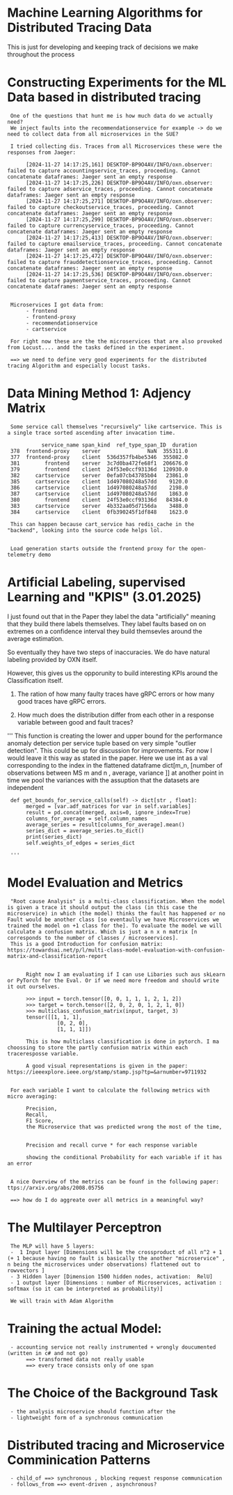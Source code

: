 # Machine Learning Algorithms for Distributed Tracing Data

This is just for developing and keeping track of decisions we make throughout the process

# Constructing Experiments for the ML Data based in distributed tracing

     One of the questions that hunt me is how much data do we actually need?
     We inject faults into the recommendationservice for example -> do we need to collect data from all microservices in the SUE?

     I tried collecting dis. Traces from all Microservices these were the responses from Jaeger:

          [2024-11-27 14:17:25,161] DESKTOP-BP9O4AV/INFO/oxn.observer: failed to capture accountingservice_traces, proceeding. Cannot concatenate dataframes: Jaeger sent an empty response
          [2024-11-27 14:17:25,226] DESKTOP-BP9O4AV/INFO/oxn.observer: failed to capture adservice_traces, proceeding. Cannot concatenate dataframes: Jaeger sent an empty response
          [2024-11-27 14:17:25,271] DESKTOP-BP9O4AV/INFO/oxn.observer: failed to capture checkoutservice_traces, proceeding. Cannot concatenate dataframes: Jaeger sent an empty response
          [2024-11-27 14:17:25,299] DESKTOP-BP9O4AV/INFO/oxn.observer: failed to capture currencyservice_traces, proceeding. Cannot concatenate dataframes: Jaeger sent an empty response
          [2024-11-27 14:17:25,413] DESKTOP-BP9O4AV/INFO/oxn.observer: failed to capture emailservice_traces, proceeding. Cannot concatenate dataframes: Jaeger sent an empty response
          [2024-11-27 14:17:25,472] DESKTOP-BP9O4AV/INFO/oxn.observer: failed to capture frauddetectionservice_traces, proceeding. Cannot concatenate dataframes: Jaeger sent an empty response
          [2024-11-27 14:17:25,536] DESKTOP-BP9O4AV/INFO/oxn.observer: failed to capture paymentservice_traces, proceeding. Cannot concatenate dataframes: Jaeger sent an empty response

     
     Microservices I got data from:
          - frontend
          - frontend-proxy
          - recommendationservice
          - cartservice
     
     For right now these are the the microservices that are also provoked from Locust.... andd the tasks defined in the experiment.

     ==> we need to define very good experiments for the distributed tracing Algorithm and especially locust tasks.

# Data Mining Method 1: Adjency Matrix

     Some service call themselves "recursively" like cartservice. This is a single trace sorted ascending after invacation time.

               service_name span_kind  ref_type_span_ID  duration
     378  frontend-proxy    server               NaN  355311.0
     377  frontend-proxy    client  536d357fb4be5346  355082.0
     381        frontend    server  3c7d0ba472fe68f1  206676.0
     379        frontend    client  24f53e0ccf93136d  120930.0
     382     cartservice    server  0efa07cb43785b04   23861.0
     385     cartservice    client  1d497080248a57dd    9120.0
     386     cartservice    client  1d497080248a57dd    2198.0
     387     cartservice    client  1d497080248a57dd    1863.0
     380        frontend    client  24f53e0ccf93136d   84384.0
     383     cartservice    server  4b332aa05d7156da    3488.0
     384     cartservice    client  0fb390245f1df848    1623.0

     This can happen because cart_service has redis_cache in the "backend", looking into the source code helps lol.


     Load generation starts outside the frontend proxy for the open-telemetry demo


# Artificial Labeling, supervised Learning and "KPIS" (3.01.2025)

I just found out that in the Paper they label the data "artificially" meaning that they build there labels themselves. They label faults based on on extremes on a confidence interval they build themsevles around the average estimation.

So eventually they have two steps of inaccuracies. We do have natural labeling provided by OXN itself.

However, this gives us the opporunity to build interesting KPIs around the Classification itself. 

1. The ration of how many faulty traces have gRPC errors or how many good traces have gRPC errors.

2. How much does the distribution differ from each other in a response variable between good and fault traces?

'''
     This function is creating the lower and upper bound for the performance anomaly detection per service tuple
     based on very simple "outlier detection". This could be up for discussion for improvements. For now I would leave it this way as stated in the paper.
     Here we use int as a val corresponding to the index in the flattened dataframe
     dict[m_n, [number of observations between MS m and n , average, variance ]]
     at another point in time we pool the variances with the assuption that the datasets are independent
 
     def get_bounds_for_service_calls(self) -> dict[str , float]:
          merged = [var.adf_matrices for var in self.variables]
          result = pd.concat(merged, axis=0, ignore_index=True)
          columns_for_average = self.column_names
          average_series = result[columns_for_average].mean()
          series_dict = average_series.to_dict()
          print(series_dict)
          self.weights_of_edges = series_dict

     '''


# Model Evaluation and Metrics

     "Root cause Analysis" is a multi-class classification. When the model is given a trace it should output the class (in this case the microservice) in which (the model) thinks the fault has happened or no Fault would be another class [so eventaully we have Microservices we trained the model on +1 class for the]. To evaluate the model we will calculate a confusion matrix. Which is just a n x n matrix [n corresponds to the number of classes / microseervices].
     This is a good Introduction for confusion matrix: https://towardsai.net/p/l/multi-class-model-evaluation-with-confusion-matrix-and-classification-report


          Right now I am evaluating if I can use Libaries such aus skLearn or PyTorch for the Eval. Or if we need more freedom and should write it out ourselves. 

          >>> input = torch.tensor([0, 0, 1, 1, 1, 2, 1, 2])
          >>> target = torch.tensor([2, 0, 2, 0, 1, 2, 1, 0])
          >>> multiclass_confusion_matrix(input, target, 3)
          tensor([[1, 1, 1],
                    [0, 2, 0],
                    [1, 1, 1]])
     
          This is how multiclass classification is done in pytorch. I ma choossing to store the partly confusion matrix within each traceresposse variable. 

          A good visual representations is given in the paper: https://ieeexplore.ieee.org/stamp/stamp.jsp?tp=&arnumber=9711932


     For each variable I want to calculate the following metrics with micro averaging:

          Precision,
          Recall,
          F1 Score,
          the Microservice that was predicted wrong the most of the time,


          Precision and recall curve * for each response variable

          showing the conditional Probability for each variable if it has an error


     A nice Overview of the metrics can be founf in the following paper: ttps://arxiv.org/abs/2008.05756

     ==> how do I do aggreate over all metrics in a meaningful way?

# The Multilayer Perceptron

     The MLP will have 5 layers:
     -  1 Input layer [Dimensions will be the crossproduct of all n^2 + 1 (+ 1 because having no fault is basically the another "microservice" , n being the microservices under observations) flattened out to rowvectors ]
     - 3 Hidden layer [Dimension 1500 hidden nodes, activation:  RelU]
     - 1 output layer [Dimensions : number of Microservices, activation : softmax (so it can be interpreted as probability)]

     We will train with Adam Algorithm


# Training the actual Model:

     - accounting service not really instrumented + wrongly doucumented (written in c# and not go)
          ==> transformed data not really usable
          ==> every trace consists only of one span


# The Choice of the Background Task

     - the analysis microservice should function after the 
     - lightweight form of a synchronous communication

# Distributed tracing and Microservice Comminication Patterns
     - child_of ==> synchronous , blocking request response communication
     - follows_from ==> event-driven , asynchronous?


     
     







     




          



